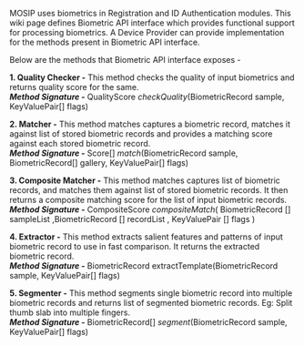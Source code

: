 
MOSIP uses biometrics in Registration and ID Authentication modules. This wiki page defines Biometric API interface which provides functional support for processing biometrics. 
A Device Provider can provide implementation for the methods present in Biometric API interface. 

Below are the methods that Biometric API interface exposes -     

**1.  Quality Checker -** This method checks the quality of input biometrics and returns quality score for the same.     
***Method Signature -*** QualityScore _checkQuality_(BiometricRecord sample, KeyValuePair[] flags)

**2.  Matcher -** This method matches captures a biometric record, matches it against list of stored biometric records and provides a matching score against each stored biometric record.      
***Method Signature -*** Score[] _match_(BiometricRecord sample, BiometricRecord[] gallery, KeyValuePair[] flags)

**3.  Composite Matcher -** This method matches captures list of  biometric records, and matches them against list of stored biometric records. It then returns a composite matching score for the list of input biometric records.     
***Method Signature -*** CompositeScore _compositeMatch_( BiometricRecord [] sampleList ,BiometricRecord [] recordList , KeyValuePair [] flags )

**4.  Extractor -** This method extracts salient features and patterns of input biometric record to use in fast comparison. It returns the extracted biometric record.     
***Method Signature -*** BiometricRecord extractTemplate(BiometricRecord sample, KeyValuePair[] flags)

**5.  Segmenter -** This method segments single biometric record into multiple biometric records and returns list of segmented biometric records. Eg: Split thumb slab into multiple fingers.     
***Method Signature -*** BiometricRecord[] _segment_(BiometricRecord sample, KeyValuePair[] flags)
